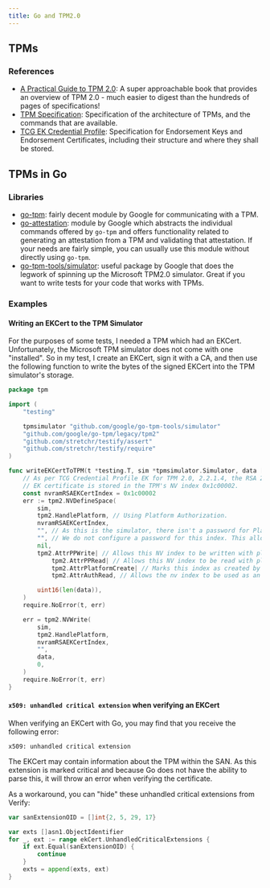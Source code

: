 ```yaml
---
title: Go and TPM2.0
---
```


## TPMs

### References

- [A Practical Guide to TPM 2.0](https://library.oapen.org/handle/20.500.12657/28157): A super approachable book that provides an overview of TPM 2.0 - much easier to digest than the hundreds of pages of specifications!
- [TPM Specification](https://trustedcomputinggroup.org/resource/tpm-library-specification/): Specification of the architecture of TPMs, and the commands that are available.
- [TCG EK Credential Profile](https://trustedcomputinggroup.org/wp-content/uploads/TCG-EK-Credential-Profile-V-2.5-R2_published.pdf): Specification for Endorsement Keys and Endorsement Certificates, including their structure and where they shall be stored.

## TPMs in Go

### Libraries

- [go-tpm](https://github.com/google/go-tpm): fairly decent module by Google for communicating with a TPM.
- [go-attestation](https://github.com/google/go-attestation): module by Google which abstracts the individual commands offered by `go-tpm` and offers functionality related to generating an attestation from a TPM and validating that attestation. If your needs are fairly simple, you can usually use this module without directly using `go-tpm`.
- [go-tpm-tools/simulator](https://github.com/google/go-tpm-tools/tree/main/simulator): useful package by Google that does the legwork of spinning up the Microsoft TPM2.0 simulator. Great if you want to write tests for your code that works with TPMs.

### Examples

#### Writing an EKCert to the TPM Simulator

For the purposes of some tests, I needed a TPM which had an EKCert. Unfortunately, the Microsoft TPM simulator does not come with one "installed". So in my test, I create an EKCert, sign it with a CA, and then use the following function to write the bytes of the signed EKCert into the TPM simulator's storage.

```go
package tpm

import (
    "testing"

	tpmsimulator "github.com/google/go-tpm-tools/simulator"
	"github.com/google/go-tpm/legacy/tpm2"
    "github.com/stretchr/testify/assert"
	"github.com/stretchr/testify/require"
)

func writeEKCertToTPM(t *testing.T, sim *tpmsimulator.Simulator, data []byte) {
	// As per TCG Credential Profile EK for TPM 2.0, 2.2.1.4, the RSA 2048
	// EK certificate is stored in the TPM's NV index 0x1c00002.
	const nvramRSAEKCertIndex = 0x1c00002
	err := tpm2.NVDefineSpace(
		sim,
		tpm2.HandlePlatform, // Using Platform Authorization.
		nvramRSAEKCertIndex,
		"", // As this is the simulator, there isn't a password for Platform Authorization.
		"", // We do not configure a password for this index. This allows it to be read using the NV index as the auth handle.
		nil,
		tpm2.AttrPPWrite| // Allows this NV index to be written with platform authorization.
			tpm2.AttrPPRead| // Allows this NV index to be read with platform authorization.
			tpm2.AttrPlatformCreate| // Marks this index as created by the Platform
			tpm2.AttrAuthRead, // Allows the nv index to be used as an auth handle to read itself.

		uint16(len(data)),
	)
	require.NoError(t, err)

	err = tpm2.NVWrite(
		sim,
		tpm2.HandlePlatform,
		nvramRSAEKCertIndex,
		"",
		data,
		0,
	)
	require.NoError(t, err)
}
```

#### `x509: unhandled critical extension` when verifying an EKCert

When verifying an EKCert with Go, you may find that you receive the following error:

```
x509: unhandled critical extension
```

The EKCert may contain information about the TPM within the SAN. As this extension is marked critical and because Go does not have the ability to parse this, it will throw an error when verifying the certificate.

As a workaround, you can "hide" these unhandled critical extensions from Verify:

```go
var sanExtensionOID = []int{2, 5, 29, 17}

var exts []asn1.ObjectIdentifier
for _, ext := range ekCert.UnhandledCriticalExtensions {
	if ext.Equal(sanExtensionOID) {
		continue
	}
	exts = append(exts, ext)
}